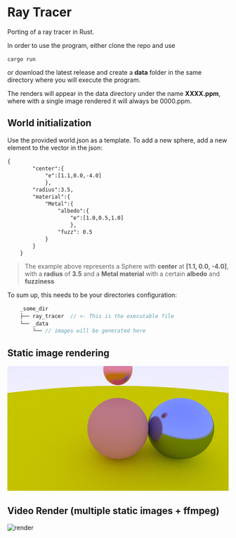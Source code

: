 # Ray Tracer
Porting of a ray tracer in Rust.

In order to use the program, either clone the repo and use 
```
cargo run
```  
or download the latest release and create a **data** folder in the same directory where you will execute the program.  

The renders will appear in the data directory under the name **XXXX.ppm**, where with a single image rendered it will always be 0000.ppm.

## World initialization
Use the provided world.json as a template.
To add a new sphere, add a new element to the vector in the json:
```
{
        "center":{
            "e":[1.1,0.0,-4.0]
            },
        "radius":3.5,
        "material":{
            "Metal":{
                "albedo":{
                    "e":[1.0,0.5,1.0]
                    },
                "fuzz": 0.5
            }
        }
    }
```  

>The example above represents a Sphere with **center** at __[1.1, 0.0, -4.0]__, with a **radius** of __3.5__ and a **Metal material** with a certain **albedo** and **fuzziness**

To sum up, this needs to be your directories configuration:
```rust
    _some_dir
    ├── ray_tracer  // <- This is the executable file
    └── _data 
        └── // images will be generated here 
```

## Static image rendering
![image](./image.jpeg)

## Video Render (multiple static images + ffmpeg)
![render](./data/render_62.gif)

